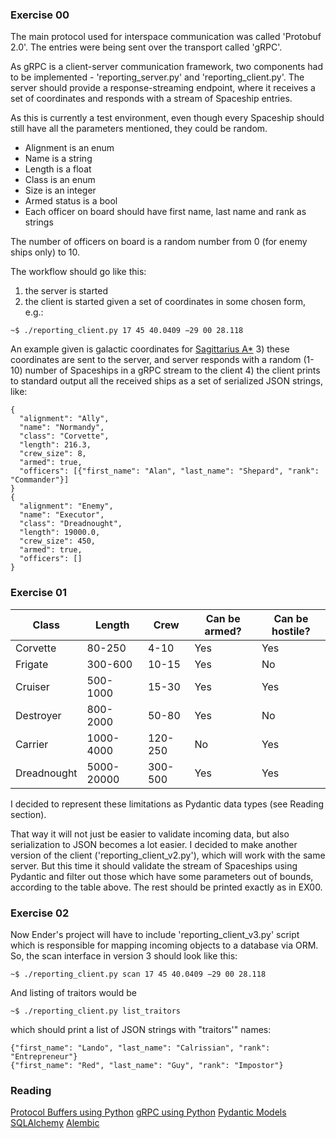 <h3>Exercise 00</h3>
The main protocol used for interspace communication was called 'Protobuf 2.0'. The entries were
being sent over the transport called 'gRPC'.

As gRPC is a client-server communication framework, two components had to be implemented - 
'reporting_server.py' and 'reporting_client.py'. The server should provide a response-streaming
endpoint, where it receives a set of coordinates
and responds with a stream of Spaceship entries.

As this is currently a test environment, even though every Spaceship should still have all the 
parameters mentioned, they could be random.
 - Alignment is an enum
 - Name is a string
 - Length is a float
 - Class is an enum
 - Size is an integer
 - Armed status is a bool
 - Each officer on board should have first name, last name and rank as strings

The number of officers on board is a random number from 0 (for enemy ships only) to 10.

The workflow should go like this:
1) the server is started
2) the client is started given a set of coordinates in some chosen form, e.g.:
    
`~$ ./reporting_client.py 17 45 40.0409 −29 00 28.118`

An example given is galactic coordinates for [Sagittarius A\*](https://en.wikipedia.org/wiki/Sagittarius_A*)
3) these coordinates are sent to the server, and server responds with a random (1-10) number
  of Spaceships in a gRPC stream to the client
4) the client prints to standard output all the received ships as a set of serialized JSON
  strings, like:

  ```
  {
    "alignment": "Ally",
    "name": "Normandy",
    "class": "Corvette",
    "length": 216.3,
    "crew_size": 8,
    "armed": true,
    "officers": [{"first_name": "Alan", "last_name": "Shepard", "rank": "Commander"}]
  }
  {
    "alignment": "Enemy",
    "name": "Executor",
    "class": "Dreadnought",
    "length": 19000.0,
    "crew_size": 450,
    "armed": true,
    "officers": []
  }
  ```


<h3>Exercise 01</h3>

| Class       | Length     | Crew    | Can be armed? | Can be hostile? |
|-------------|------------|---------|---------------|-----------------|
| Corvette    | 80-250     | 4-10    | Yes           | Yes             |
| Frigate     | 300-600    | 10-15   | Yes           | No              |
| Cruiser     | 500-1000   | 15-30   | Yes           | Yes             |
| Destroyer   | 800-2000   | 50-80   | Yes           | No              |
| Carrier     | 1000-4000  | 120-250 | No            | Yes             |
| Dreadnought | 5000-20000 | 300-500 | Yes           | Yes             |

I decided to represent these limitations as Pydantic data types (see Reading section).

That way it will not just be easier to validate incoming data, but also serialization to JSON
becomes a lot easier. I decided to make another version of the client ('reporting_client_v2.py'),
which will work with the same server. But this time it should validate the stream of Spaceships 
using Pydantic and filter out those which have some parameters out of bounds, according to the 
table above. The rest should be printed exactly as in EX00.

<h3>Exercise 02</h3>
Now Ender's project will have to include 'reporting_client_v3.py' script which is responsible
for mapping incoming objects to a database via ORM.
So, the scan interface in version 3 should look like this:

`~$ ./reporting_client.py scan 17 45 40.0409 −29 00 28.118`

And listing of traitors would be

`~$ ./reporting_client.py list_traitors`

which should print a list of JSON strings with "traitors'" names:

```
{"first_name": "Lando", "last_name": "Calrissian", "rank": "Entrepreneur"}
{"first_name": "Red", "last_name": "Guy", "rank": "Impostor"}
```

<h3 id="reading">Reading</h3>

[Protocol Buffers using Python](https://developers.google.com/protocol-buffers/docs/pythontutorial)
[gRPC using Python](https://grpc.io/docs/languages/python/basics/)
[Pydantic Models](https://pydantic-docs.helpmanual.io/usage/models/)
[SQLAlchemy](https://docs.sqlalchemy.org/en/14/orm/tutorial.html)
[Alembic](https://alembic.sqlalchemy.org/en/latest/tutorial.html)

